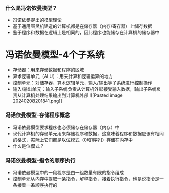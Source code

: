 ### 什么是冯诺依曼模型？
- 冯诺依曼提出的模型理论
- 基于通用图灵机建造的计算机都是在储存器（内存/寄存器）上储存数据
- 鉴于程序和数据在逻辑上是相同的，因此程序也能储存在计算机的储存器中

# 冯诺依曼模型-4个子系统

- 存储器：用来存储数据和程序的区域
- 算术逻辑单元（ALU）：用来计算和逻辑运算的地方
- 控制单元：对储存器，算术逻辑单元，输入/输出等子系统进行控制操作
- 输入/输出单元：输入子系统负责从计算机外部接受输入数据，输出子系统负责从计算机处理结果输出到计算机外部
![[Pasted image 20240208201841.png]]

### 冯诺依曼模型-存储程序概念

- 冯诺依曼模型要求程序也必须储存在储存器（内存）中
- 现代计算机的存储单元用来存储程序和数据，这意味着程序和数据应该有相同的格式，实际上它们都是以位模式（0和1序列）存储在内存中
- 什么是位模式？

### 冯诺依曼模型-指令的顺序执行

- 冯诺依曼模型中的一段程序是由一组数量有限的指令组成
- 控制单元从内存中提取一条指令，解释指令，接着执行指令，也是说指令是一条接着一条顺序执行的

